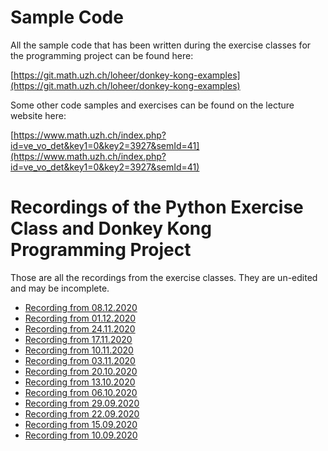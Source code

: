 # Sample Code

All the sample code that has been written during the exercise classes for the
programming project can be found here:

[https://git.math.uzh.ch/loheer/donkey-kong-examples](https://git.math.uzh.ch/loheer/donkey-kong-examples)

Some other code samples and exercises can be found on the lecture website here:

[https://www.math.uzh.ch/index.php?id=ve_vo_det&key1=0&key2=3927&semId=41](https://www.math.uzh.ch/index.php?id=ve_vo_det&key1=0&key2=3927&semId=41)

# Recordings of the Python Exercise Class and Donkey Kong Programming Project

Those are all the recordings from the exercise classes. They are un-edited and may be incomplete.

- [Recording from 08.12.2020](https://collab.math.uzh.ch/playback/presentation/2.0/playback.html?meetingId=3ba63cc7a3a7f5ca431207b15e5beede884ddf52-1607428857404)
- [Recording from 01.12.2020](https://collab.math.uzh.ch/playback/presentation/2.0/playback.html?meetingId=3ba63cc7a3a7f5ca431207b15e5beede884ddf52-1606824125655)
- [Recording from 24.11.2020](https://collab.math.uzh.ch/playback/presentation/2.0/playback.html?meetingId=3ba63cc7a3a7f5ca431207b15e5beede884ddf52-1606218985670)
- [Recording from 17.11.2020](https://collab.math.uzh.ch/playback/presentation/2.0/playback.html?meetingId=3ba63cc7a3a7f5ca431207b15e5beede884ddf52-1605614344319)
- [Recording from 10.11.2020](https://collab.math.uzh.ch/playback/presentation/2.0/playback.html?meetingId=3ba63cc7a3a7f5ca431207b15e5beede884ddf52-1605009593282)
- [Recording from 03.11.2020](https://collab.math.uzh.ch/playback/presentation/2.0/playback.html?meetingId=3ba63cc7a3a7f5ca431207b15e5beede884ddf52-1604404581771)
- [Recording from 20.10.2020](https://collab.math.uzh.ch/playback/presentation/2.0/playback.html?meetingId=3ba63cc7a3a7f5ca431207b15e5beede884ddf52-1603191343806)
- [Recording from 13.10.2020](https://collab.math.uzh.ch/playback/presentation/2.0/playback.html?meetingId=3ba63cc7a3a7f5ca431207b15e5beede884ddf52-1602586380909)
- [Recording from 06.10.2020](https://collab.math.uzh.ch/playback/presentation/2.0/playback.html?meetingId=3ba63cc7a3a7f5ca431207b15e5beede884ddf52-1601982042015)
- [Recording from 29.09.2020](https://collab.math.uzh.ch/playback/presentation/2.0/playback.html?meetingId=3ba63cc7a3a7f5ca431207b15e5beede884ddf52-1601377110227)
- [Recording from 22.09.2020](https://collab.math.uzh.ch/playback/presentation/2.0/playback.html?meetingId=3ba63cc7a3a7f5ca431207b15e5beede884ddf52-1600772629446)
- [Recording from 15.09.2020](https://collab.math.uzh.ch/playback/presentation/2.0/playback.html?meetingId=3ba63cc7a3a7f5ca431207b15e5beede884ddf52-1600167938677)
- [Recording from 10.09.2020](https://collab.math.uzh.ch/playback/presentation/2.0/playback.html?meetingId=583e73b417400072650f5c055516f64c007fd233-1599732352447)

